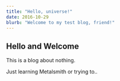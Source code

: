 ```yaml
---
title: "Hello, universe!"
date: 2016-10-29
blurb: "Welcome to my test blog, friend!"
---
```


## Hello and Welcome
This is a blog about nothing.

Just learning Metalsmith or trying to..